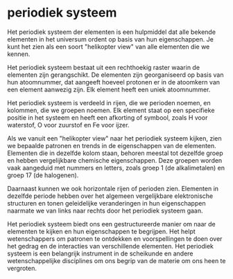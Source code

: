 # periodiek systeem

Het periodiek systeem der elementen is een hulpmiddel dat alle bekende elementen in het universum ordent op basis van hun eigenschappen. Je kunt het zien als een soort "helikopter view" van alle elementen die we kennen.

Het periodiek systeem bestaat uit een rechthoekig raster waarin de elementen zijn gerangschikt. De elementen zijn georganiseerd op basis van hun atoomnummer, dat aangeeft hoeveel protonen er in de atoomkern van een element aanwezig zijn. Elk element heeft een uniek atoomnummer.

Het periodiek systeem is verdeeld in rijen, die we perioden noemen, en kolommen, die we groepen noemen. Elk element staat op een specifieke positie in het systeem en heeft een afkorting of symbool, zoals H voor waterstof, O voor zuurstof en Fe voor ijzer.

Als we vanuit een "helikopter view" naar het periodiek systeem kijken, zien we bepaalde patronen en trends in de eigenschappen van de elementen. Elementen die in dezelfde kolom staan, behoren meestal tot dezelfde groep en hebben vergelijkbare chemische eigenschappen. Deze groepen worden vaak aangeduid met nummers en letters, zoals groep 1 (de alkalimetalen) en groep 17 (de halogenen).

Daarnaast kunnen we ook horizontale rijen of perioden zien. Elementen in dezelfde periode hebben over het algemeen vergelijkbare elektronische structuren en tonen geleidelijke veranderingen in hun eigenschappen naarmate we van links naar rechts door het periodiek systeem gaan.

Het periodiek systeem biedt ons een gestructureerde manier om naar de elementen te kijken en hun eigenschappen te begrijpen. Het helpt wetenschappers om patronen te ontdekken en voorspellingen te doen over het gedrag en de interacties van verschillende elementen. Het periodiek systeem is een belangrijk instrument in de scheikunde en andere wetenschappelijke disciplines om ons begrip van de materie om ons heen te vergroten.